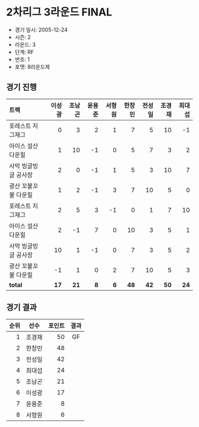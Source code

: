 # 2차리그 3라운드 FINAL

- 경기 일시: 2005-12-24
- 시즌: 2
- 라운드: 3
- 단계: RF
- 번호: 1
- 포맷: 8라운드제





## 경기 진행

| 트랙 | 이성광 | 조남곤 | 윤용준 | 서형원 | 한창민 | 전성일 | 조경재 | 최대섭 |
|:---|---:|---:|---:|---:|---:|---:|---:|---:|
| 포레스트 지그재그 | 0 | 3 | 2 | 1 | 7 | 5 | 10 | -1 |
| 아이스 설산 다운힐 | 1 | 10 | -1 | 0 | 5 | 7 | 3 | 2 |
| 사막 빙글빙글 공사장 | 2 | 0 | -1 | 1 | 5 | 3 | 10 | 7 |
| 광산 꼬불꼬불 다운힐 | 1 | 2 | -1 | 3 | 7 | 10 | 5 | 0 |
| 포레스트 지그재그 | 2 | 5 | 3 | -1 | 0 | 1 | 7 | 10 |
| 아이스 설산 다운힐 | 2 | -1 | 7 | 0 | 10 | 3 | 5 | 1 |
| 사막 빙글빙글 공사장 | 10 | 1 | -1 | 0 | 7 | 3 | 5 | 2 |
| 광산 꼬불꼬불 다운힐 | -1 | 1 | 0 | 2 | 7 | 10 | 5 | 3 |
| __total__ | __17__ | __21__ | __8__ | __6__ | __48__ | __42__ | __50__ | __24__ |




## 경기 결과

| 순위 | 선수 | 포인트 | 결과 |
|---:|:---:|---:|:---:|
| 1 | 조경재 | 50 | GF |
| 2 | 한창민 | 48 |  |
| 3 | 전성일 | 42 |  |
| 4 | 최대섭 | 24 |  |
| 5 | 조남곤 | 21 |  |
| 6 | 이성광 | 17 |  |
| 7 | 윤용준 | 8 |  |
| 8 | 서형원 | 6 |  |

